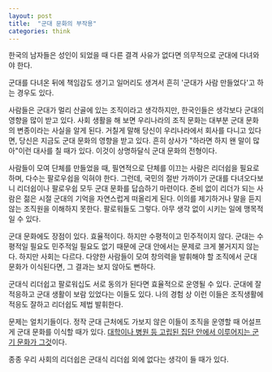 ```yaml
---
layout: post
title:  "군대 문화의 부작용"
categories: think
---
```


한국의 남자들은 성인이 되었을 때 다른 결격 사유가 없다면 의무적으로 군대에 다녀와야 한다.

군대를 다녀온 뒤에 책임감도 생기고 일머리도 생겨서 흔히 '군대가 사람 만들었다'고 하는 경우도 있다.

사람들은 군대가 멀리 산골에 있는 조직이라고 생각하지만, 한국인들은 생각보다 군대의 영향을 많이 받고 있다. 사회 생활을 해 보면 우리나라의 조직 문화는 대부분 군대 문화의 변종이라는 사실을 알게 된다. 거칠게 말해 당신이 우리나라에서 회사를 다니고 있다면, 당신은 지금도 군대 문화의 영향을 받고 있다. 흔히 상사가 "하라면 하지 왠 말이 많아"이런 대사를 칠 때가 있다. 이것이 상명하달식 군대 문화의 전형이다.

사람들이 모여 단체를 만들었을 때, 필연적으로 단체를 이끄는 사람은 리더쉽을 필요로 하며, 다수는 팔로우쉽을 익혀야 한다. 그런데, 국민의 절반 가까이가 군대를 다녀오다보니 리더쉽이나 팔로우쉽 모두 군대 문화를 답습하기 마련이다. 준비 없이 리더가 되는 사람은 젊은 시절 군대의 기억을 자연스럽게 떠올리게 된다. 이의를 제기하거나 말을 듣지 않는 조직원을 이해하지 못한다. 팔로워들도 그렇다. 아무 생각 없이 시키는 일에 맹목적일 수 있다.

군대 문화에도 장점이 있다. 효율적이다. 하지만 수평적이고 민주적이지 않다. 군대는 수평적일 필요도 민주적일 필요도 없기 때문에 군대 안에서는 문제로 크게 불거지지 않는다. 하지만 사회는 다르다. 다양한 사람들이 모여 창의력을 발휘해야 할 조직에서 군대 문화가 이식된다면, 그 결과는 보지 않아도 뻔하다.

군대식 리더쉽고 팔로워십도 서로 동의가 된다면 효율적으로 운영될 수 있다. 군대에 잘 적응하고 군대 생활이 보람 있었다는 이들도 있다. 나의 경험 상 이런 이들은 조직생활에 적응도 잘하고 리더쉽도 제법 발휘한다.

문제는 얼치기들이다. 정작 군대 근처에도 가보지 않은 이들이 조직을 운영할 때 어설프게 군대 문화를 이식할 때가 있다. [대학이나 병원 등 고립된 집단 안에서 이루어지는 군기 문화가 그것](http://v.media.daum.net/v/20180307162834977)이다.

종종 우리 사회의 리더쉽은 군대식 리더쉽 외에 없다는 생각이 들 때가 있다.

